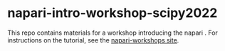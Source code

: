 # napari-intro-workshop-scipy2022
This repo contains materials for a workshop introducing the napari . For instructions on the tutorial, see the [napari-workshops site](https://alisterburt.github.io/napari-workshops/Scipy-0722/intro.html).
